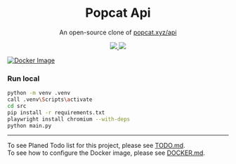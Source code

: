 <h1 align="center">
  Popcat Api
</h1>

<p align="center">
  An open-source clone of <a href="https://popcat.xyz/api">popcat.xyz/api</a>
</p>

<p align="center">
  <a href="https://github.com/HerrErde/popcat-api/commits">
  <img src="https://img.shields.io/github/last-commit/HerrErde/popcat-api></a>
</p>

<p align="center">
  <a href="https://ko-fi.com/herrerde">
  <img src="https://ko-fi.com/img/githubbutton_sm.svg"></a>
</p>

[![Docker Image](https://github.com/HerrErde/popcat-apiactions/workflows/build-release.yml/badge.svg?branch=master&cacheSeconds=10)](https://github.com/HerrErde/popcat-api/actions/workflows/build-release.yml)

### Run local

```sh
python -m venv .venv
call .venv\Scripts\activate
cd src
pip install -r requirements.txt
playwright install chromium --with-deps
python main.py
```

---

To see Planed Todo list for this project, please see [TODO.md](TODO.md). \
To see how to configure the Docker image, please see [DOCKER.md](DOCKER.md).
